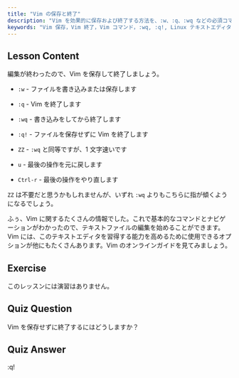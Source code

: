 ```yaml
---
title: "Vim の保存と終了"
description: "Vim を効果的に保存および終了する方法を、:w、:q、:wq などの必須コマンドで学びます。効率的なテキスト編集のために Vim の基本操作を習得します。"
keywords: "Vim 保存，Vim 終了，Vim コマンド，:wq, :q!, Linux テキストエディタ，Vim チュートリアル，初心者 Vim"
---
```


## Lesson Content

編集が終わったので、Vim を保存して終了しましょう。

- `:w` - ファイルを書き込みまたは保存します
- `:q` - Vim を終了します
- `:wq` - 書き込みをしてから終了します
- `:q!` - ファイルを保存せずに Vim を終了します
- `ZZ` - `:wq` と同等ですが、1 文字速いです

- `u` - 最後の操作を元に戻します
- `Ctrl-r` - 最後の操作をやり直します

`ZZ` は不要だと思うかもしれませんが、いずれ `:wq` よりもこちらに指が傾くようになるでしょう。

ふぅ、Vim に関するたくさんの情報でした。これで基本的なコマンドとナビゲーションがわかったので、テキストファイルの編集を始めることができます。Vim には、このテキストエディタを習得する能力を高めるために使用できるオプションが他にもたくさんあります。Vim のオンラインガイドを見てみましょう。

## Exercise

このレッスンには演習はありません。

## Quiz Question

Vim を保存せずに終了するにはどうしますか？

## Quiz Answer

:q!
